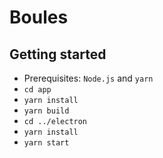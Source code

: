 # Boules

## Getting started
* Prerequisites: `Node.js` and `yarn`
* `cd app`
* `yarn install`
* `yarn build`
* `cd ../electron`
* `yarn install`
* `yarn start`
